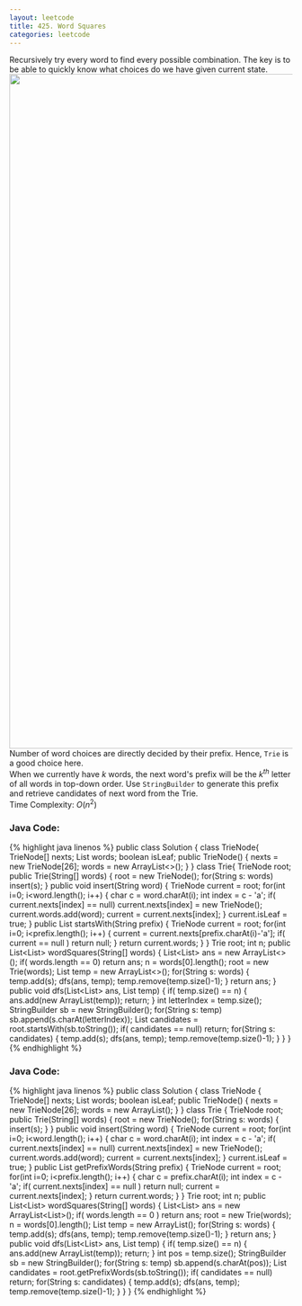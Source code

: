 ```yaml
---
layout: leetcode
title: 425. Word Squares
categories: leetcode
---
```

Recursively try every word to find every possible combination. The key is to be able to quickly know what choices do we have given current state.   
<img src="https://discuss.leetcode.com/uploads/files/1476809120456-wordsquare.png" width="1200"/>
Number of word choices are directly decided by their prefix. Hence, `Trie` is a good choice here.  
When we currently have <span class="inlinecode">$k$</span> words, the next word's prefix will be the <span class="inlinecode">$k^{th}$</span> letter of all words in top-down order. Use `StringBuilder` to generate this prefix and retrieve candidates of next word from the Trie.  
Time Complexity: <span class="inlinecode">$O(n^2)$</span>
### Java Code:
{% highlight java linenos %}
public class Solution {
    class TrieNode{
        TrieNode[] nexts;
        List<String> words;
        boolean isLeaf;
        public TrieNode() {
            nexts = new TrieNode[26];
            words = new ArrayList<>();
        }
    }
    class Trie{
        TrieNode root;
        public Trie(String[] words) {
            root = new TrieNode();
            for(String s: words)
                insert(s);
        }
        public void insert(String word) {
            TrieNode current = root;
            for(int i=0; i<word.length(); i++) {
                char c = word.charAt(i);
                int index = c - 'a';
                if( current.nexts[index] == null)
                    current.nexts[index] = new TrieNode();
                current.words.add(word);
                current = current.nexts[index];
            }
            current.isLeaf = true;
        }
        public List<String> startsWith(String prefix) {
            TrieNode current = root;
            for(int i=0; i<prefix.length(); i++) {
                current = current.nexts[prefix.charAt(i)-'a'];
                if( current == null )
                    return null;
            }
            return current.words;
        }
    }
    Trie root;
    int n;
    public List<List<String>> wordSquares(String[] words) {
        List<List<String>> ans = new ArrayList<>();
        if( words.length == 0)
            return ans;
        n = words[0].length();
        root = new Trie(words);
        List<String> temp = new ArrayList<>();
        for(String s: words) {
            temp.add(s);
            dfs(ans, temp);
            temp.remove(temp.size()-1);
        }
        return ans;
    }
    public void dfs(List<List<String>> ans, List<String> temp) {
        if( temp.size() == n) {
            ans.add(new ArrayList<String>(temp));
            return;
        }
        int letterIndex = temp.size();
        StringBuilder sb = new StringBuilder();
        for(String s: temp) 
            sb.append(s.charAt(letterIndex));
        List<String> candidates = root.startsWith(sb.toString());
        if( candidates == null) return;
        for(String s: candidates) {
            temp.add(s);
            dfs(ans, temp);
            temp.remove(temp.size()-1);
        }
    }
}
{% endhighlight %}
### Java Code:
{% highlight java linenos %}
public class Solution {
    class TrieNode {
        TrieNode[] nexts;
        List<String> words;
        boolean isLeaf;
        public TrieNode() {
            nexts = new TrieNode[26];
            words = new ArrayList<String>();
        }
    }
    class Trie {
        TrieNode root;
        public Trie(String[] words) {
            root = new TrieNode();
            for(String s: words) {
                insert(s);
            }
        }
        public void insert(String word) {
            TrieNode current = root;
            for(int i=0; i<word.length(); i++) {
                char c = word.charAt(i);
                int index = c - 'a';
                if( current.nexts[index] == null)
                    current.nexts[index] = new TrieNode();
                current.words.add(word);
                current = current.nexts[index];
            }
            current.isLeaf = true;
        }
        public List<String> getPrefixWords(String prefix) {
            TrieNode current = root;
            for(int i=0; i<prefix.length(); i++) {
                char c = prefix.charAt(i);
                int index = c - 'a';
                if( current.nexts[index] == null )
                    return null;
                current = current.nexts[index];
            }
            return current.words;
        }
    }
    Trie root;
    int n;
    public List<List<String>> wordSquares(String[] words) {
        List<List<String>> ans = new ArrayList<List<String>>();
        if( words.length == 0 )
            return ans;
        root = new Trie(words);
        n = words[0].length();
        List<String> temp = new ArrayList<String>();
        for(String s: words) {
            temp.add(s);
            dfs(ans, temp);
            temp.remove(temp.size()-1);
        }
        return ans;
    }
    public void dfs(List<List<String>> ans, List<String> temp) {
        if( temp.size() == n) {
            ans.add(new ArrayList<String>(temp));
            return;
        }
        int pos = temp.size();
        StringBuilder sb = new StringBuilder();
        for(String s: temp) 
            sb.append(s.charAt(pos));
        List<String> candidates = root.getPrefixWords(sb.toString());
        if( candidates == null)
            return;
        for(String s: candidates) {
            temp.add(s);
            dfs(ans, temp);
            temp.remove(temp.size()-1);
        }
    }
}
{% endhighlight %}
